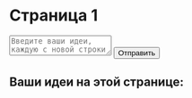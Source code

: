<!DOCTYPE html>
<html lang="en">
<head>
    <meta charset="UTF-8">
    <meta name="viewport" content="width=device-width, initial-scale=1.0">
    <title>Страница 1</title>
</head>
<body>
    <h1>Страница 1</h1>
    <form id="form1">
        <textarea id="ideas1" placeholder="Введите ваши идеи, каждую с новой строки"></textarea>
        <button type="submit">Отправить</button>
    </form>
    <h2>Ваши идеи на этой странице:</h2>
    <ul id="ideasList1"></ul>
    <script>
        document.getElementById("form1").addEventListener("submit", function(event) {
            event.preventDefault();
            let ideas = document.getElementById("ideas1").value.split("\n");
            ideas.forEach(function(idea) {
                localStorage.setItem("1_" + Date.now(), idea.trim());
            });
            displayIdeas("ideasList1");
            setTimeout(() => {
                window.location.href = "page2.html";
            }, 10000);
        });

        function displayIdeas(listId) {
            let ideasList = document.getElementById(listId);
            ideasList.innerHTML = "";
            for (let i = 0; i < localStorage.length; i++) {
                let key = localStorage.key(i);
                let value = localStorage.getItem(key);
                if (key !== null && key.startsWith("1_")) {
                    let listItem = document.createElement("li");
                    listItem.textContent = value;
                    ideasList.appendChild(listItem);
                }
            }
        }
        displayIdeas("ideasList1");
    </script>
</body>
</html>
